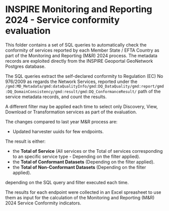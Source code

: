 # INSPIRE Monitoring and Reporting 2024 - Service conformity evaluation

This folder contains a set of SQL queries to automatically check the conformity of services reported by each Member State / EFTA Country as part of the Monitoring and Reporting (M&R) 2024 process. The metadata records are exploited directly from the INSPIRE Geoportal GeoNetwork Postgres database.

The SQL queries extract the self-declared conformity to Regulation (EC) No 976/2009 as regards the Network Services, reported under the ```/gmd:MD_Metadata/gmd:dataQualityInfo/gmd:DQ_DataQuality/gmd:report/gmd:DQ_DomainConsistency/gmd:result/gmd:DQ_ConformanceResult/``` path of the service metadata records, and count the results.

A different filter may be applied each time to select only Discovery, View, Download or Transformation services as part of the evaluation.

The changes compared to last year M&R process are:
* Updated harvester uuids for few endpoints.

The result is either: 

* the **Total of Service** (All services or the Total of services corresponding to an specific service type - Depending on the filter applied).
* the **Total of Conformant Datasets** (Depending on the filter applied).
* the **Total of Non-Conformant Datasets** (Depending on the filter applied).

depending on the SQL query and filter executed each time.

The results for each endpoint were collected in an Excel spreasheet to use them as input for the calculation of the Monitoring and Reporting (M&R) 2024 Service Conformity indicators. 
